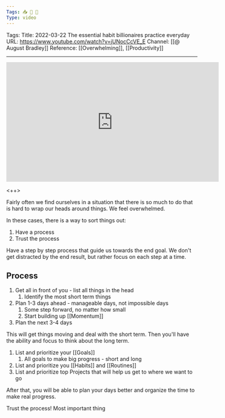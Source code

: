 ```yaml
---
Tags: 📥 🎥 🔴
Type: video
---
```


Tags: 
Title: 2022-03-22 The essential habit billionaires practice everyday
URL: https://www.youtube.com/watch?v=jUNocCcVE_E
Channel: [[@ August Bradley]]
Reference: [[Overwhelming]], [[Productivity]]

---

<center>
	<iframe width="560" height="315" src="https://www.youtube.com/embed/jUNocCcVE_E" frameborder="0" allow="accelerometer; autoplay; encrypted-media; gyroscope; picture-in-picture" allow-fullscreen></iframe>
</center>

<++>

Fairly often we find ourselves in a situation that there is so much to do that is hard to wrap our heads around things. We feel overwhelmed.

In these cases, there is a way to sort things out:

1. Have a process
2. Trust the process

Have a step by step process that guide us towards the end goal. We don't get distracted by the end result, but rather focus on each step at a time.

## Process
1. Get all in front of you - list all things in the head
	1. Identify the most short term things
2. Plan 1-3 days ahead - manageable days, not impossible days
	1. Some step forward, no matter how small
	2. Start building up [[Momentum]]
3. Plan the next 3-4 days

This will get things moving and deal with the short term. Then you'll have the ability and focus to think about the long term.

1. List and prioritize your [[Goals]]
	1. All goals to make big progress - short and long
2. List and prioritize you [[Habits]] and [[Routines]]
3. List and prioritize top Projects that will help us get to where we want to go

After that, you will be able to plan your days better and organize the time to make real progress.

Trust the process! Most important thing
